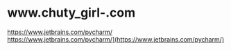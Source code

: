 # www.chuty_girl-.com  

https://www.jetbrains.com/pycharm/  
https://www.jetbrains.com/pycharm/](https://www.jetbrains.com/pycharm/)
